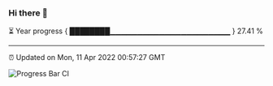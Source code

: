 ### Hi there 👋

⏳ Year progress { ████████▁▁▁▁▁▁▁▁▁▁▁▁▁▁▁▁▁▁▁▁▁▁ } 27.41 %

---

⏰ Updated on Mon, 11 Apr 2022 00:57:27 GMT

![Progress Bar CI](https://github.com/liununu/liununu/workflows/Progress%20Bar%20CI/badge.svg)
